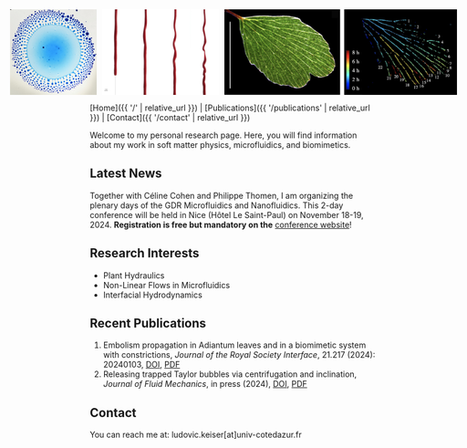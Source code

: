 <div style="display: flex; justify-content: center; align-items: center; gap: 10px;">
    <img src="/images/Marangoni_bursting.png" alt="Marangoni Bursting Image" style="height: 150px; width: auto;">
    <img src="/images/Helical_drainage1.jpg" alt="Helical Drainage Image" style="height: 150px; width: auto;">
    <img src="/images/Leaves_embolized.png" alt="Embolized Leaves Image" style="height: 150px; width: auto;">
</div>
<meta name="description" content="Personal website of Ludovic Keiser, CNRS Researcher specializing in soft matter physics, biomimetics, and microfluidics.">
<meta name="keywords" content="Ludovic Keiser, physics, soft matter, biomimetics, microfluidics, cavitation, plant hydraulics, CNRS, Université Côte d'Azur, UniCA, soft matter, biomimetics, microfluidics, research">
<meta name="author" content="Ludovic Keiser">

[Home]({{ '/' | relative_url }}) | [Publications]({{ '/publications' | relative_url }}) | [Contact]({{ '/contact' | relative_url }})

Welcome to my personal research page. Here, you will find information about my work in soft matter physics, microfluidics, and biomimetics.

## Latest News

Together with Céline Cohen and Philippe Thomen, I am organizing the plenary days of the GDR Microfluidics and Nanofluidics. This 2-day conference will be held in Nice (Hôtel Le Saint-Paul) on November 18-19, 2024. **Registration is free but mandatory on the** [conference website](https://gdr-mnf-2024.sciencesconf.org)!

## Research Interests
- Plant Hydraulics
- Non-Linear Flows in Microfluidics
- Interfacial Hydrodynamics

## Recent Publications
1. Embolism propagation in Adiantum leaves and in a biomimetic system with constrictions, *Journal of the Royal Society Interface*, 21.217 (2024): 20240103, [DOI](http://doi.org/10.1098/rsif.2024.0103), [PDF](/publications/Keiser2024_JRSI.pdf)
2. Releasing trapped Taylor bubbles via centrifugation and inclination, *Journal of Fluid Mechanics*, in press (2024), [DOI](https://doi.org/10.48550/arXiv.2404.17934), [PDF](/publications/Marcotte2024_JFM.pdf)

## Contact
You can reach me at: ludovic.keiser[at]univ-cotedazur.fr
